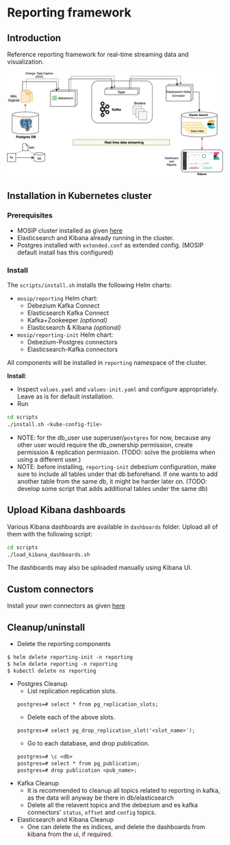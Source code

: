 # Reporting framework

## Introduction
Reference reporting framework for real-time streaming data and visualization.  

![](docs/images/reporting_architecture.png)

## Installation in Kubernetes cluster

### Prerequisites
 
* MOSIP cluster installed as given [here](https://github.com/mosip/mosip-infra/tree/1.2.0_v3/deployment/v3)
* Elasticsearch and Kibana already running in the cluster. 
* Postgres installed with `extended.conf` as extended config. (MOSIP default install has this configured)

###  Install
The `scripts/install.sh` installs the following Helm charts:
  - `mosip/reporting` Helm chart:
    - Debezium Kafka Connect
    - Elasticsearch Kafka Connect 
    - Kafka+Zookeeper _(optional)_
    - Elasticsearch & Kibana _(optional)_
  - `mosip/reporting-init` Helm chart:
    - Debezium-Postgres connectors
    - Elasticsearch-Kafka connectors

All components will be installed in `reporting` namespace of the cluster.

**Install**:
- Inspect `values.yaml` and `values-init.yaml` and configure appropriately.  Leave as is for default installation.
- Run
```sh
cd scripts
./install.sh <kube-config-file>
```

- NOTE: for the db_user use superuser/`postgres` for now, because any other user would require the db_ownership permission, create permission & replication permission. (TODO: solve the problems when using a different user.)
- NOTE: before installing, `reporting-init` debezium configuration, make sure to include all tables under that db beforehand. If one wants to add another table from the same db, it might be harder later on. (TODO: develop some script that adds additional tables under the same db)

## Upload Kibana dashboards
Various Kibana dashboards are available in `dashboards` folder.  Upload all of them with the following script:
```sh
cd scripts
./load_kibana_dashboards.sh
```
The dashboards may also be uploaded manually using Kibana UI.

## Custom connectors

Install your own connectors as given [here](docs/connectors.md)

## Cleanup/uninstall

- Delete the reporting components
```
$ helm delete reporting-init -n reporting
$ helm delete reporting -n reporting
$ kubectl delete ns reporting
```
- Postgres Cleanup
    - List replication replication slots.
    ```
    postgres=# select * from pg_replication_slots;
    ```
    - Delete each of the above slots.
    ```
    postgres=# select pg_drop_replication_slot('<slot_name>');
    ```
    - Go to each database, and drop publication.
    ```
    postgres=# \c <db>
    postgres=# select * from pg_publication;
    postgres=# drop publication <pub_name>;
    ```
- Kafka Cleanup
    - It is recommended to cleanup all topics related to reporting in kafka, as the data will anyway be there in db/elasticsearch
    - Delete all the relavent topics and the debezium and es kafka connectors' `status`, `offset` and `config` topics.
- Elasticsearch and Kibana Cleanup
    - One can delete the es indices, and delete the dashboards from kibana from the ui, if required.
